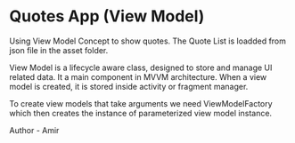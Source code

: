 # Quotes App (View Model)

Using View Model Concept to show quotes. The Quote List is loadded from json file in the asset folder.

View Model is a lifecycle aware class, designed to store and manage UI related data. It a main component in MVVM architecture. When a view model is created, it is stored inside activity or fragment manager.

To create view models that take arguments we need ViewModelFactory which then creates the instance of parameterized view model instance.

Author - Amir
